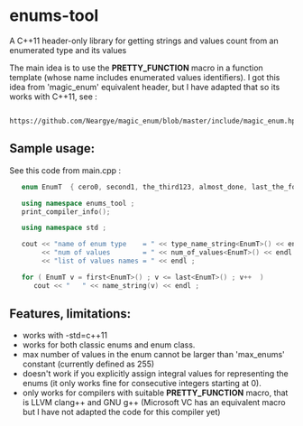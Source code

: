 # enums-tool

A C++11 header-only library for getting strings and values count from an enumerated type and its values

The main idea is to use the __PRETTY_FUNCTION__ macro in a function template (whose name includes enumerated values identifiers). I got this idea from 'magic_enum' equivalent header, but I have adapted that so its works with C++11, see :

      https://github.com/Neargye/magic_enum/blob/master/include/magic_enum.hpp

## Sample usage:

See this code from main.cpp :

```cpp
   enum EnumT  { cero0, second1, the_third123, almost_done, last_the_fourth_4 } ;

   using namespace enums_tool ;
   print_compiler_info();

   using namespace std ;

   cout << "name of enum type    = " << type_name_string<EnumT>() << endl
        << "num of values        = " << num_of_values<EnumT>() << endl
        << "list of values names = " << endl ;

   for ( EnumT v = first<EnumT>() ; v <= last<EnumT>() ; v++  )
      cout << "   " << name_string(v) << endl ;
```
  
## Features, limitations:

* works with -std=c++11
* works for both classic enums and enum class.
* max number of values in the enum cannot be larger than 'max_enums' constant (currently defined as 255)
* doesn't work if you explicitly assign integral values for representing the enums (it only works fine for consecutive integers starting at 0).
* only works for compilers with suitable __PRETTY_FUNCTION__ macro, that is LLVM clang++ and GNU g++  (Microsoft VC has an equivalent macro but I have not adapted the code for this compiler yet) 


